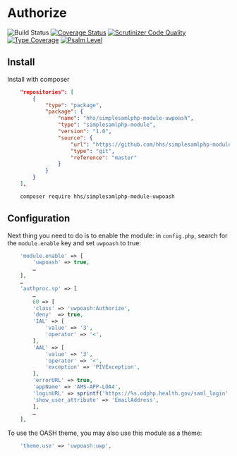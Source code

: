 # Authorize

![Build Status](https://github.com/simplesamlphp/simplesamlphp-module-authorize/actions/workflows/php.yml/badge.svg)
[![Coverage Status](https://codecov.io/gh/simplesamlphp/simplesamlphp-module-authorize/branch/master/graph/badge.svg)](https://codecov.io/gh/simplesamlphp/simplesamlphp-module-authorize)
[![Scrutinizer Code Quality](https://scrutinizer-ci.com/g/simplesamlphp/simplesamlphp-module-authorize/badges/quality-score.png?b=master)](https://scrutinizer-ci.com/g/simplesamlphp/simplesamlphp-module-authorize/?branch=master)
[![Type Coverage](https://shepherd.dev/github/simplesamlphp/simplesamlphp-module-authorize/coverage.svg)](https://shepherd.dev/github/simplesamlphp/simplesamlphp-module-authorize)
[![Psalm Level](https://shepherd.dev/github/simplesamlphp/simplesamlphp-module-authorize/level.svg)](https://shepherd.dev/github/simplesamlphp/simplesamlphp-module-authorize)

## Install

Install with composer

```json
    "repositories": [
        {
            "type": "package",
            "package": {
                "name": "hhs/simplesamlphp-module-uwpoash",
                "type": "simplesamlphp-module",
                "version": "1.0",
                "source": {
                    "url": "https://github.com/hhs/simplesamlphp-module-uwpoash.git",
                    "type": "git",
                    "reference": "master"
                }
            }
        }
    ],
```

```bash
    composer require hhs/simplesamlphp-module-uwpoash
```

## Configuration

Next thing you need to do is to enable the module: in `config.php`,
search for the `module.enable` key and set `uwpoash` to true:

```php
    'module.enable' => [
        'uwpoash' => true,
        …
    ],
    …
    'authproc.sp' => [
        …
        60 => [
        'class' => 'uwpoash:Authorize',
        'deny'  => true,
        'IAL' => [
            'value' => '3',
            'operator' => '<',
        ],
        'AAL' => [
            'value' => '3',
            'operator' => '<',
            'exception' => 'PIVException',
        ],
        'errorURL' => true,
        'appName' => 'AMS-APP-LOA4',
        'loginURL' => sprintf('https://%s.odphp.health.gov/saml_login', $_ENV['DEPLOYMENT_GROUP_NAME']),
        'show_user_attribute' => 'EmailAddress',
        ],
        …
    ],
```
To use the OASH theme, you may also use this module as a theme:

```php
    'theme.use' => 'uwpoash:uwp',
```

